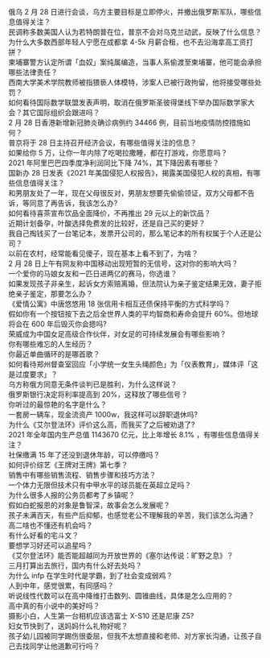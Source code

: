 俄乌 2 月 28 日进行会谈，乌方主要目标是立即停火，并撤出俄罗斯军队，哪些信息值得关注？  
民调称多数美国人认为若特朗普在位，普京不会对乌克兰动武，反映了什么信息？  
为什么大多数西部年轻人宁愿在成都拿 4-5k 月薪合租，也不去沿海拿高工资打拼？  
柬埔寨警方认定所谓「血奴」案纯属编造，当事人系偷渡至柬埔寨，他可能会承担哪些法律责任？  
西南大学美术学院教师被指猥亵人体模特，涉案人已被行政拘留，他将接受哪些处罚？  
如何看待国际数学联盟发表声明，取消在俄罗斯圣彼得堡线下举办国际数学家大会？其它国际组织会跟进吗？  
2 月 28 日香港新增新冠肺炎确诊病例约 34466 例，目前当地疫情防控措施如何？  
普京将于 28 日主持召开经济会议，有哪些值得关注的信息？  
如果给你 5 万，让你一年内除了吃喝拉撒睡，都在打游戏，你愿意吗？  
2021 年阿里巴巴四季度净利润同比下降 74%，其下降因素有哪些？  
国新办 28 日发表《2021 年美国侵犯人权报告》，揭露美国侵犯人权的真相，有哪些信息值得关注？  
和男朋友处了一年，现在父母很反对，男朋友想要先偷偷领证，双方父母都不告诉，等同意了再告诉，我该怎么办?  
如何看待喜茶宣布饮品全面降价，不再推出 29 元以上的新饮品？  
近期计划备孕，叶酸选择免费发的比较好，还是自己买的更好？  
我自己掏钱买了一台笔记本，发票开公司的，那么笔记本的所有权属于个人还是公司？  
以前在农村，经常能看见傻子，现在基本上看不到了，为啥？  
2 月 28 日上午有网友称中国移动出现短暂的无信号，这对你的影响大吗？  
一个爱你的马娘女友和一匹日进两亿的赛马，你选谁？  
如果发现孩子非亲生，起诉女方索赔离婚，但法院认为亲子鉴定结果无效，妻子拒绝亲子鉴定，那要怎么办？  
《爱情公寓》中唐悠悠用 18 张信用卡相互还债保持平衡的方式科学吗？  
假如你有一个按钮按下去之后全世界人类的平均智商和寿命会提升 60%。但地球将会在 600 年后毁灭你会摁吗?  
荣威成为中国女足高级合作伙伴，对女足的可持续发展会有哪些影响？  
你有哪些难忘的人生经历？  
你最近单曲循环的是哪首歌？  
如何看待郑州督查室回应「小学统一女生头绳颜色」为「仪表教育」，媒体评「这是过度要求」？  
乌方称俄方同意无条件谈判已是胜利，为什么这样说？  
俄罗斯银行决定将利率提高到 20%，这释放了哪些信号？  
你听过的最惊艳的名字是什么？  
一套房一辆车，现金流资产 1000w，我这样可以辞职退休吗?  
为什么《艾尔登法环》评价这么高，而我买了之后被劝退了?  
2021 年全年国内生产总值 1143670 亿元，比上年增长 8.1% ，有哪些信息值得关注？  
社保缴满 15 年了还没到退休年龄，可以停缴吗？  
如何评价综艺《王牌对王牌》第七季？  
销售中有哪些销售流程、销售步骤和技巧方法？  
一个体力无限但技术只有中甲水平的球员能在英超立足吗？  
为什么很多人报的公务员都考了乡镇呢？  
假如白蛇报恩的对象是鲁智深，故事会怎么发展呢？  
孩子未满百天，有些产后抑郁，也感觉老公不理解我的辛苦，我们该怎么沟通？  
高二啥也不懂还有机会吗？  
有什么好看的宅斗文？  
要想学习好还可以追星吗？  
《艾尔登法环》能否能超越同为开放世界的《塞尔达传说：旷野之息》？  
三月打算出去旅行，国内有什么好去处吗？  
为什么 infp 在学生时代是学霸，到了社会变成弱鸡？  
人到中年，感觉很累，有同感吗？  
听说线性代数可以在高中降维打击数列、圆锥曲线，具体是怎么应用的？  
高中真的有小说中的美好吗？  
摄影小白，人生第一台相机应该选富士 X-S10 还是尼康 Z5?  
妇女节快到了，送妈妈什么礼物好呢？  
孩子幼儿园被同学踢伤很委屈，但我不太想直接和老师、对方家长沟通，让孩子自己去找同学让他道歉可行吗？  
